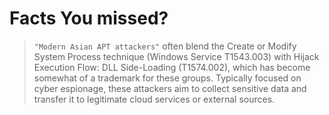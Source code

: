 # Facts You missed?
>  `"Modern Asian APT attackers"` often blend the Create or Modify System Process technique (Windows Service T1543.003) with Hijack Execution Flow: DLL Side-Loading (T1574.002), which has become somewhat of a trademark for these groups. Typically focused on cyber espionage, these attackers aim to collect sensitive data and transfer it to legitimate cloud services or external sources. 
